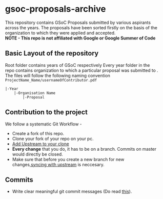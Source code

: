 # gsoc-proposals-archive
This repository contains GSoC Proposals submitted by various aspirants across the years. The proposals have been sorted firstly on the basis of the organization to which they were applied and accepted. <br/>
**NOTE - This repo is not affiliated with Google or Google Summer of Code**

## Basic Layout of the repository
Root folder contains years of GSoC respectively
Every year folder in the repo contains organization to which a particular proposal was submitted to .
The files will follow the following naming convention `ProjectName_Name/usernameOfContributor.pdf`
```
|-Year
    |-Organisation Name
        |-Proposal
```

## Contribution to the project

We follow a systematic Git Workflow -

- Create a fork of this repo.
- Clone your fork of your repo on your pc.
- [Add Upstream to your clone](https://help.github.com/en/github/collaborating-with-issues-and-pull-requests/configuring-a-remote-for-a-fork)
- **Every change** that you do, it has to be on a branch. Commits on master would directly be closed.
- Make sure that before you create a new branch for new changes,[syncing with upstream](https://help.github.com/en/github/collaborating-with-issues-and-pull-requests/syncing-a-fork) is neccesary.

## Commits

- Write clear meaningful git commit messages (Do read [this](http://chris.beams.io/posts/git-commit/)).
